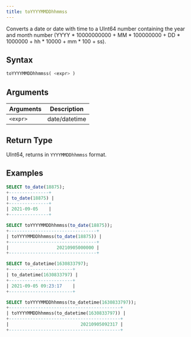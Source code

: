 ```yaml
---
title: toYYYYMMDDhhmmss
---
```


Converts a date or date with time to a UInt64 number containing the year and month number (YYYY * 10000000000 + MM * 100000000 + DD * 1000000 + hh * 10000 + mm * 100 + ss).
## Syntax

```sql
toYYYYMMDDhhmmss( <expr> )
```

## Arguments

| Arguments      | Description   |
| -------------- | ------------- |
| `<expr>` | date/datetime |

## Return Type

UInt64, returns in `YYYYMMDDhhmmss` format.

## Examples

```sql
SELECT to_date(18875);
+---------------+
| to_date(18875) |
+---------------+
| 2021-09-05    |
+---------------+

SELECT toYYYYMMDDhhmmss(to_date(18875));
+---------------------------------+
| toYYYYMMDDhhmmss(to_date(18875)) |
+---------------------------------+
|                  20210905000000 |
+---------------------------------+

SELECT to_datetime(1630833797);
+------------------------+
| to_datetime(1630833797) |
+------------------------+
| 2021-09-05 09:23:17    |
+------------------------+

SELECT toYYYYMMDDhhmmss(to_datetime(1630833797));
+------------------------------------------+
| toYYYYMMDDhhmmss(to_datetime(1630833797)) |
+------------------------------------------+
|                           20210905092317 |
+------------------------------------------+
```
